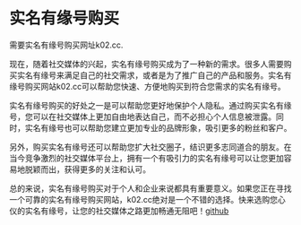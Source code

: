# 实名有缘号购买

需要实名有缘号购买网址k02.cc.

现在，随着社交媒体的兴起，实名有缘号购买成为了一种新的需求。很多人需要购买实名有缘号来满足自己的社交需求，或者是为了推广自己的产品和服务。实名有缘号购买网站k02.cc可以帮助您快速、方便地购买到符合您需求的实名有缘号。

实名有缘号购买的好处之一是可以帮助您更好地保护个人隐私。通过购买实名有缘号，您可以在社交媒体上更加自由地表达自己，而不必担心个人信息被泄露。同时，实名有缘号也可以帮助您建立更加专业的品牌形象，吸引更多的粉丝和客户。

另外，购买实名有缘号还可以帮助您扩大社交圈子，结识更多志同道合的朋友。在当今竞争激烈的社交媒体平台上，拥有一个有吸引力的实名有缘号可以让您更加容易地脱颖而出，获得更多的关注和认可。

总的来说，实名有缘号购买对于个人和企业来说都具有重要意义。如果您正在寻找一个可靠的实名有缘号购买网站，k02.cc绝对是一个不错的选择。快来选购您心仪的实名有缘号，让您的社交媒体之路更加畅通无阻吧！[github](https://github.com)